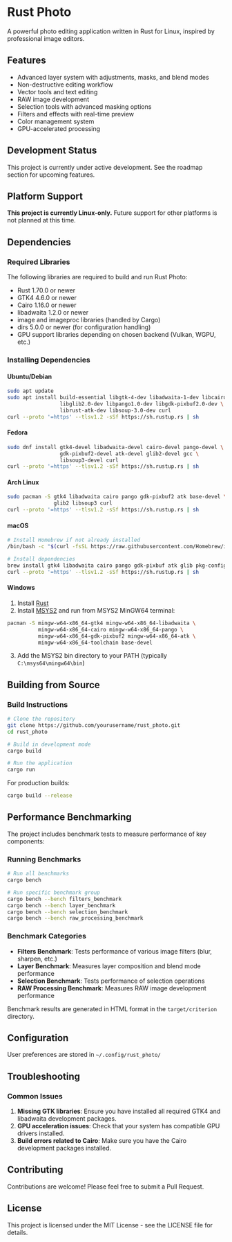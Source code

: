 # Rust Photo

A powerful photo editing application written in Rust for Linux, inspired by professional image editors.

## Features

- Advanced layer system with adjustments, masks, and blend modes
- Non-destructive editing workflow
- Vector tools and text editing
- RAW image development
- Selection tools with advanced masking options
- Filters and effects with real-time preview
- Color management system
- GPU-accelerated processing

## Development Status

This project is currently under active development. See the roadmap section for upcoming features.

## Platform Support

**This project is currently Linux-only.**
Future support for other platforms is not planned at this time.

## Dependencies

### Required Libraries

The following libraries are required to build and run Rust Photo:

- Rust 1.70.0 or newer
- GTK4 4.6.0 or newer
- Cairo 1.16.0 or newer
- libadwaita 1.2.0 or newer
- image and imageproc libraries (handled by Cargo)
- dirs 5.0.0 or newer (for configuration handling)
- GPU support libraries depending on chosen backend (Vulkan, WGPU, etc.)

### Installing Dependencies

#### Ubuntu/Debian
```bash
sudo apt update
sudo apt install build-essential libgtk-4-dev libadwaita-1-dev libcairo2-dev \
                 libglib2.0-dev libpango1.0-dev libgdk-pixbuf2.0-dev \
                 librust-atk-dev libsoup-3.0-dev curl
curl --proto '=https' --tlsv1.2 -sSf https://sh.rustup.rs | sh
```

#### Fedora
```bash
sudo dnf install gtk4-devel libadwaita-devel cairo-devel pango-devel \
                 gdk-pixbuf2-devel atk-devel glib2-devel gcc \
                 libsoup3-devel curl
curl --proto '=https' --tlsv1.2 -sSf https://sh.rustup.rs | sh
```

#### Arch Linux
```bash
sudo pacman -S gtk4 libadwaita cairo pango gdk-pixbuf2 atk base-devel \
               glib2 libsoup3 curl
curl --proto '=https' --tlsv1.2 -sSf https://sh.rustup.rs | sh
```

#### macOS
```bash
# Install Homebrew if not already installed
/bin/bash -c "$(curl -fsSL https://raw.githubusercontent.com/Homebrew/install/HEAD/install.sh)"

# Install dependencies
brew install gtk4 libadwaita cairo pango gdk-pixbuf atk glib pkg-config
curl --proto '=https' --tlsv1.2 -sSf https://sh.rustup.rs | sh
```

#### Windows
1. Install [Rust](https://www.rust-lang.org/tools/install)
2. Install [MSYS2](https://www.msys2.org/) and run from MSYS2 MinGW64 terminal:
```bash
pacman -S mingw-w64-x86_64-gtk4 mingw-w64-x86_64-libadwaita \
          mingw-w64-x86_64-cairo mingw-w64-x86_64-pango \
          mingw-w64-x86_64-gdk-pixbuf2 mingw-w64-x86_64-atk \
          mingw-w64-x86_64-toolchain base-devel
```
3. Add the MSYS2 bin directory to your PATH (typically `C:\msys64\mingw64\bin`)

## Building from Source

### Build Instructions

```bash
# Clone the repository
git clone https://github.com/yourusername/rust_photo.git
cd rust_photo

# Build in development mode
cargo build

# Run the application
cargo run
```

For production builds:

```bash
cargo build --release
```

## Performance Benchmarking

The project includes benchmark tests to measure performance of key components:

### Running Benchmarks

```bash
# Run all benchmarks
cargo bench

# Run specific benchmark group
cargo bench --bench filters_benchmark
cargo bench --bench layer_benchmark
cargo bench --bench selection_benchmark
cargo bench --bench raw_processing_benchmark
```

### Benchmark Categories

- **Filters Benchmark**: Tests performance of various image filters (blur, sharpen, etc.)
- **Layer Benchmark**: Measures layer composition and blend mode performance
- **Selection Benchmark**: Tests performance of selection operations
- **RAW Processing Benchmark**: Measures RAW image development performance

Benchmark results are generated in HTML format in the `target/criterion` directory.

## Configuration

User preferences are stored in `~/.config/rust_photo/`

## Troubleshooting

### Common Issues

1. **Missing GTK libraries**: Ensure you have installed all required GTK4 and libadwaita development packages.
2. **GPU acceleration issues**: Check that your system has compatible GPU drivers installed.
3. **Build errors related to Cairo**: Make sure you have the Cairo development packages installed.

## Contributing

Contributions are welcome! Please feel free to submit a Pull Request.

## License

This project is licensed under the MIT License - see the LICENSE file for details. 